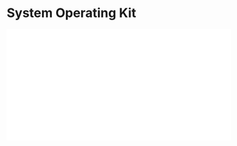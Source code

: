 # System Operating Kit

![gdk](./favicon.svg?description=1&language=1&pattern=Floating%20Cogs&theme=Light)

